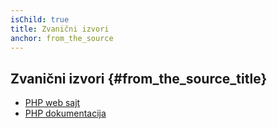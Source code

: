 ```yaml
---
isChild: true
title: Zvanični izvori
anchor: from_the_source
---
```


## Zvanični izvori {#from_the_source_title}

* [PHP web sajt](http://php.net/)
* [PHP dokumentacija](http://php.net/docs.php)
